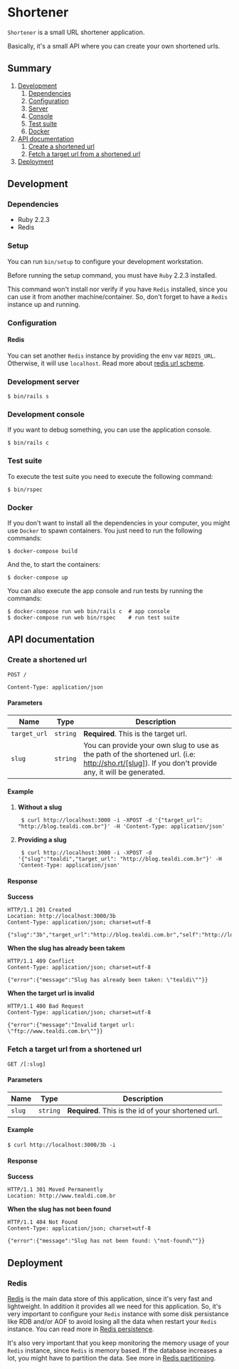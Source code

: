# Shortener

`Shortener` is a small URL shortener application.

Basically, it's a small API where you can create your own shortened urls.

## Summary

1. [Development](#development)
    1. [Dependencies](#dependencies)
    2. [Configuration](#configuration)
    3. [Server](#development-server)
    4. [Console](#development-console)
    5. [Test suite](#test-suite)
    6. [Docker](#docker)
2. [API documentation](#api-documentation)
    1. [Create a shortened url](#create-a-shortened-url)
    2. [Fetch a target url from a shortened url](#fetch-a-target-url-from-a-shortened-url)
3. [Deployment](#deployment)

## Development

### Dependencies

* Ruby 2.2.3
* Redis

### Setup

You can run `bin/setup` to configure your development workstation.

Before running the setup command, you must have `Ruby` 2.2.3 installed.

This command won't install nor verify if you have `Redis` installed, since you
can use it from another machine/container. So, don't forget to have a `Redis`
instance up and running.

### Configuration

#### Redis

You can set another `Redis` instance by providing the env var `REDIS_URL`.
Otherwise, it will use `localhost`. Read more about
[redis url scheme](http://www.iana.org/assignments/uri-schemes/prov/redis).

### Development server

    $ bin/rails s

### Development console

If you want to debug something, you can use the application console.

    $ bin/rails c

### Test suite

To execute the test suite you need to execute the following command:

    $ bin/rspec

### Docker

If you don't want to install all the dependencies in your computer, you might
use `Docker` to spawn containers. You just need to run the following commands:

    $ docker-compose build

And the, to start the containers:

    $ docker-compose up

You can also execute the app console and run tests by running the commands:

    $ docker-compose run web bin/rails c  # app console
    $ docker-compose run web bin/rspec    # run test suite

## API documentation

### Create a shortened url

```
POST /

Content-Type: application/json
```

#### Parameters

Name | Type | Description
---- | ---- | -----------
`target_url` | `string` | **Required**. This is the target url.
`slug` | `string` | You can provide your own slug to use as the path of the shortened url. (i.e: http://sho.rt/[slug]). If you don't provide any, it will be generated.

#### Example

1. **Without a slug**

        $ curl http://localhost:3000 -i -XPOST -d '{"target_url": "http://blog.tealdi.com.br"}' -H 'Content-Type: application/json'

2. **Providing a slug**

        $ curl http://localhost:3000 -i -XPOST -d '{"slug":"tealdi","target_url": "http://blog.tealdi.com.br"}' -H 'Content-Type: application/json'

#### Response

**Success**

```
HTTP/1.1 201 Created
Location: http://localhost:3000/3b
Content-Type: application/json; charset=utf-8

{"slug":"3b","target_url":"http://blog.tealdi.com.br","self":"http://localhost:3000/3b"}
```


**When the slug has already been takem**

```
HTTP/1.1 409 Conflict
Content-Type: application/json; charset=utf-8

{"error":{"message":"Slug has already been taken: \"tealdi\""}}
```

**When the target url is invalid**

```
HTTP/1.1 400 Bad Request
Content-Type: application/json; charset=utf-8

{"error":{"message":"Invalid target url: \"ftp://www.tealdi.com.br\""}}
```

### Fetch a target url from a shortened url

```
GET /[:slug]
```

#### Parameters

Name | Type | Description
---- | ---- | -----------
`slug` | `string` | **Required**. This is the id of your shortened url.

#### Example

    $ curl http://localhost:3000/3b -i

#### Response

**Success**

```
HTTP/1.1 301 Moved Permanently
Location: http://www.tealdi.com.br

```

**When the slug has not been found**

```
HTTP/1.1 404 Not Found
Content-Type: application/json; charset=utf-8

{"error":{"message":"Slug has not been found: \"not-found\""}}
```

## Deployment

### Redis

[Redis](http://redis.io) is the main data store of this application, since it's
very fast and lightweight. In addition it provides all we need for this
application. So, it's very important to configure your `Redis` instance with
some disk persistance like RDB and/or AOF to avoid losing all the data when
restart your `Redis` instance. You can read more in
[Redis persistence](http://redis.io/topics/persistence).

It's also very important that you keep monitoring the memory usage of your
`Redis` instance, since `Redis` is memory based. If the database increases a
lot, you might have to partition the data. See more in
[Redis partitioning](http://redis.io/topics/partitioning).
